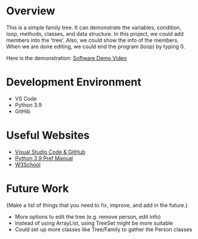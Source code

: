 # Overview

This is a simple family tree. It can demonstrate the variables, condition, loop, methods, classes, and data structure. In this project, we could add members into the 'tree'. Also, we could show the info of the members. When we are done editing, we could end the program (loop) by typing 0.

Here is the demonstration: [Software Demo Video](https://youtu.be/y_ueDlRcIDU)

# Development Environment

- VS Code
- Python 3.9
- GitHib

# Useful Websites

- [Visual Studio Code & GitHub](http://code.visualstudio.com/docs/editor/versioncontrol)
- [Python 3.9 Pref Manual](http://docs.python.org/3.9/library/index.html)
- [W3School](https://www.w3schools.com/java/default.asp)

# Future Work

{Make a list of things that you need to fix, improve, and add in the future.}

- More options to edit the tree (e.g. remove person, edit info)
- Instead of using ArrayList, using TreeSet might be more suitable
- Could set up more classes like Tree/Family to gather the Person classes
